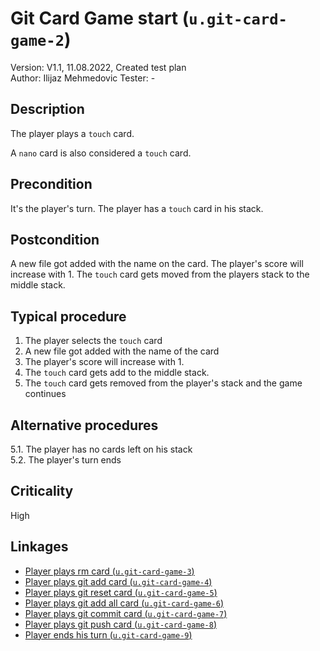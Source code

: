 # Git Card Game start (`u.git-card-game-2`)

Version: V1.1, 11.08.2022, Created test plan \
Author: Ilijaz Mehmedovic
Tester: -

## Description

The player plays a `touch` card.

A `nano` card is also considered a `touch` card.

## Precondition

It's the player's turn.
The player has a `touch` card in his stack.

## Postcondition

A new file got added with the name on the card.
The player's score will increase with 1.
The `touch` card gets moved from the players stack to the middle stack.

## Typical procedure

1. The player selects the `touch` card
2. A new file got added with the name of the card
3. The player's score will increase with 1.
4. The `touch` card gets add to the middle stack.
5. The `touch` card gets removed from the player's stack and the game continues

## Alternative procedures

5.1. The player has no cards left on his stack \
5.2. The player's turn ends

## Criticality

High

## Linkages

- [Player plays rm card (`u.git-card-game-3`)](u-git-card-game-3-player-plays-rm-card.md)
- [Player plays git add card (`u.git-card-game-4`)](u-git-card-game-4-player-plays-git-add-card.md)
- [Player plays git reset card (`u.git-card-game-5`)](u-git-card-game-5-player-plays-git-reset-card.md)
- [Player plays git add all card (`u.git-card-game-6`)](u-git-card-game-6-player-plays-git-add-all-card.md)
- [Player plays git commit card (`u.git-card-game-7`)](u-git-card-game-7-player-plays-git-commit-card.md)
- [Player plays git push card (`u.git-card-game-8`)](u-git-card-game-8-player-plays-git-push-card.md)
- [Player ends his turn (`u.git-card-game-9`)](u-git-card-game-9-player-ends-turn.md)
